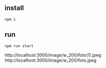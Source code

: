 ## install
```bash
npm i
```

## run 
```bash
npm run start
```
http://localhost:3000/image/w_200/foto(1).jpeg
http://localhost:3000/image/w_200/foto.jpeg